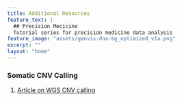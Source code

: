```yaml
---
title: Additional Resources
feature_text: |
  ## Precision Mecicine
  Tutorial series for precision medicine data analysis
feature_image: "assets/genvis-dna-bg_optimized_v1a.png"
excerpt: ""
layout: "home"
---
```


### Somatic CNV Calling
1. [Article on WGS CNV calling](https://www.ncbi.nlm.nih.gov/pmc/articles/PMC4394692/)
